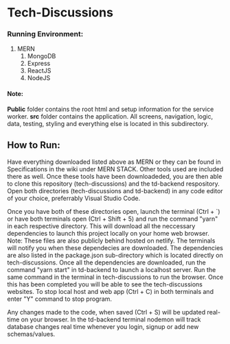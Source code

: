 # Tech-Discussions

### Running Environment:
1. MERN
    1. MongoDB
    2. Express
    3. ReactJS
    4. NodeJS

#### Note:
**Public** folder contains the root html and setup information for the service worker. **src** folder contains the application. All screens, navigation, logic, data, testing, styling and everything else is located in this subdirectory.

## How to Run:
Have everything downloaded listed above as MERN or they can be found in Specifications in the wiki under MERN STACK. Other tools used are included there as well. Once these tools have been downloadeded, you are then able to clone this repository (tech-discussions) and the td-backend respository. Open both directories (tech-discussions and td-backend) in any code editor of your choice, preferrably Visual Studio Code. 

Once you have both of these directories open, launch the terminal (Ctrl + `) or have both terminals open (Ctrl + Shift + 5) and run the command  "yarn" in each respective directory. This will download all the neccessary dependencies to launch this project locally on your home web browser. Note: These files are also publicly behind hosted on netlify. The terminals will notify you when these dependecies are downloaded. The dependencies are also listed in the package.json sub-directory which is located directly on tech-discussions. Once all the dependencies are downloaded, run the command "yarn start" in td-backend to launch a localhost server. Run the same command in the terminal in tech-discussions to run the browser. Once this has been completed you will be able to see the tech-discussions websites. To stop local host and web app (Ctrl + C) in both terminals and enter "Y" command to stop program. 

Any changes made to the code, when saved (Ctrl + S) will be updated real-time on your browser. In the td-backend terminal nodemon will track database changes real time whenever you login, signup or add new schemas/values.
